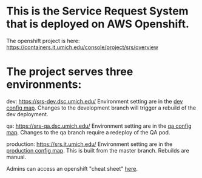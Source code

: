 # This is the Service Request System that is deployed on AWS Openshift.  

The openshift project is here:
https://containers.it.umich.edu/console/project/srs/overview

#  The project serves three environments:

dev:
https://srs-dev.dsc.umich.edu/
Environment setting are in the [dev config map](https://containers.it.umich.edu/console/project/srs/browse/config-maps/dev).
Changes to the development branch will trigger a rebuild of the dev deployment.

qa:
https://srs-qa.dsc.umich.edu/
Environment setting are in the [qa config map](https://containers.it.umich.edu/console/project/srs/browse/config-maps/qa).
Changes to the qa branch require a redeploy of the QA pod.

production:
https://srs.it.umich.edu/
Environment setting are in the [production config map](https://containers.it.umich.edu/console/project/srs/browse/config-maps/production).
This is built from the master branch.  Rebuilds are manual.

Admins can access an openshift "cheat sheet" [here](https://docs.google.com/document/d/1FrGvyXhpybbMKpLENfLhjxzAmKt60gbj2Tz9A6PlUjk/edit).
